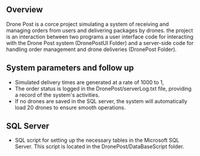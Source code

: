 ## Overview
Drone Post is a corce project simulating a system of receiving and managing orders from users and delivering packages by drones. the project is an interaction between two programs a user interface code for interacting with the Drone Post system (DronePostUI Folder) and a server-side code for handling order management and drone deliveries (DronePost Folder).

## System parameters and follow up
- Simulated delivery times are generated at a rate of 1000 to 1, 
- The order status is logged in the DronePost/serverLog.txt file, providing a record of the system's activities.
- If no drones are saved in the SQL server, the system will automatically load 20 drones to ensure smooth operations.

## SQL Server
- SQL script for setting up the necessary tables in the Microsoft SQL Server. This script is located in the DronePost/DataBaseScript folder.
